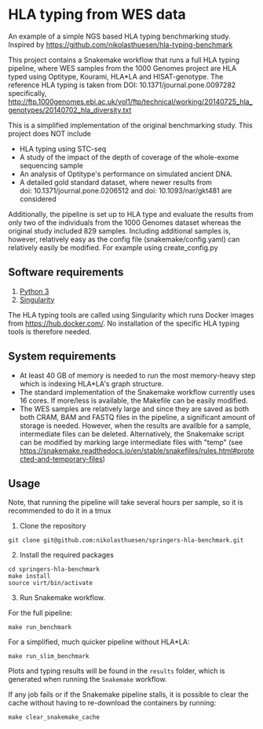 # HLA typing from WES data

An example of a simple NGS based HLA typing benchmarking study. Inspired by https://github.com/nikolasthuesen/hla-typing-benchmark

This project contains a Snakemake workflow that runs a full HLA typing pipeline, where WES samples from the 1000 Genomes project are HLA typed using Optitype, Kourami, HLA*LA and HISAT-genotype. 
The reference HLA typing is taken from DOI: 10.1371/journal.pone.0097282 
specifically, http://ftp.1000genomes.ebi.ac.uk/vol1/ftp/technical/working/20140725_hla_genotypes/20140702_hla_diversity.txt


This is a simplified implementation of the original benchmarking study. This project does NOT include
 - HLA typing using STC-seq
 - A study of the impact of the depth of coverage of the whole-exome sequencing sample
 - An analysis of Optitype's performance on simulated ancient DNA.
 - A detailed gold standard dataset, where newer results from doi: 10.1371/journal.pone.0206512 and doi: 10.1093/nar/gkt481 are considered

Additionally, the pipeline is set up to HLA type and evaluate the results from only two of the individuals from the 1000 Genomes dataset whereas the original study included 829 samples. Including additional samples is, however, relatively easy as the config file (snakemake/config.yaml) can relatively easily be modified. For example using create_config.py


## Software requirements

1. [Python 3](https://www.python.org/)
2. [Singularity](https://docs.sylabs.io/guides/3.0/user-guide/installation.html)

The HLA typing tools are called using Singularity which runs Docker images from https://hub.docker.com/.
No installation of the specific HLA typing tools is therefore needed.

## System requirements
- At least 40 GB of memory is needed to run the most memory-heavy step which is indexing HLA*LA's graph structure.
- The standard implementation of the Snakemake workflow currently uses 16 cores. If more/less is available, the Makefile can be easily modified.
- The WES samples are relatively large and since they are saved as both both CRAM, BAM and FASTQ files in the pipeline, a significant amount of storage is needed. However, when the results are availble for a sample, intermediate files can be deleted. Alternatively, the Snakemake script can be modified by marking large intermediate files with "temp" (see https://snakemake.readthedocs.io/en/stable/snakefiles/rules.html#protected-and-temporary-files)


## Usage

Note, that running the pipeline will take several hours per sample, so it is recommended to do it in a tmux

1. Clone the repository

```
git clone git@github.com:nikolasthuesen/springers-hla-benchmark.git
```

2. Install the required packages

```
cd springers-hla-benchmark
make install
source virt/bin/activate
```

3. Run Snakemake workflow. 

For the full pipeline:

```
make run_benchmark
```
For a simplified, much quicker pipeline without HLA*LA:

```
make run_slim_benchmark
```

Plots and typing results will be found in the `results` folder, which is generated when running the `Snakemake` workflow.

If any job fails or if the Snakemake pipeline stalls, it is possible to clear the cache without having to re-download the containers by running:

```
make clear_snakemake_cache
```




